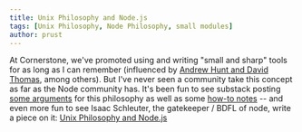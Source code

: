 ```yaml
---
title: Unix Philosophy and Node.js
tags: [Unix Philosophy, Node Philosophy, small modules]
author: prust
---
```

At Cornerstone, we've promoted using and writing "small and sharp" tools for as long as I can remember (influenced by [Andrew Hunt and David Thomas][1], among others). But I've never seen a community take this concept as far as the Node community has. It's been fun to see substack posting [some arguments][2] for this philosophy as well as some [how-to notes][3] -- and even more fun to see Isaac Schleuter, the gatekeeper / BDFL of node, write a piece on it: [Unix Philosophy and Node.js][4] 

[1]: http://pragprog.com/the-pragmatic-programmer
[2]: http://substack.net/many_things
[3]: http://substack.net/how_I_write_modules
[4]: http://blog.izs.me/post/48281998870/unix-philosophy-and-node-js